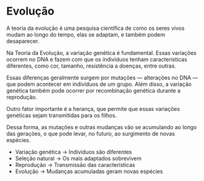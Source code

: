 # Evolução

A teoria da evolução é uma pesquisa científica de como os seres vivos mudam ao longo do tempo, elas se adaptam, e também podem desaparecer.

Na Teoria da Evolução, a variação genética é fundamental. Essas variações ocorrem no DNA e fazem com que os indivíduos tenham características diferentes, como cor, tamanho, resistência a doenças, entre outras.

Essas diferenças geralmente surgem por mutações — alterações no DNA — que podem acontecer em indivíduos de um grupo. Além disso, a variação genética também pode ocorrer por recombinação genética durante a reprodução.

Outro fator importante é a herança, que permite que essas variações genéticas sejam transmitidas para os filhos.

Dessa forma, as mutações e outras mudanças vão se acumulando ao longo das gerações, o que pode levar, no futuro, ao surgimento de novas espécies.

- Variação genética -> Indivíduos são diferentes
- Seleção natural ->  Os mais adaptados sobrevivem
- Reprodução -> Transmissão das características
- Evolução -> Mudanças acumuladas geram novas espécies